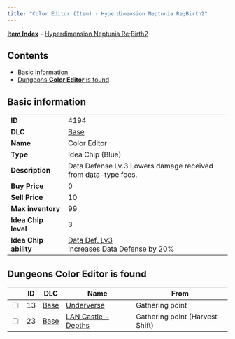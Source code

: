 ```yaml
---
title: "Color Editor (Item) - Hyperdimension Neptunia Re;Birth2"
---
```


[**Item Index**](/neptunia/rb2/item/index.html) - [Hyperdimension Neptunia Re;Birth2](/neptunia/rb2)

## Contents

- [Basic information](#basic-information)
- [Dungeons **Color Editor** is found](#dungeons-color-editor-is-found)

## Basic information

|   |   |
| -- | -- |
| **ID** | 4194 |
| **DLC** | [Base](/neptunia/rb2/dlc/0-base.html) |
| **Name** | Color Editor |
| **Type** | Idea Chip (Blue) |
| **Description** | Data Defense Lv.3 Lowers damage received from data-type foes. |
| **Buy Price** | 0 |
| **Sell Price** | 10 |
| **Max inventory** | 99 |
| **Idea Chip level** | 3 |
| **Idea Chip ability** | [Data Def. Lv3](/neptunia/rb2/ability/0-9593-data-def-lv3.html)<br />Increases Data Defense by 20% |

## Dungeons **Color Editor** is found

|    | ID | DLC | Name | From |
| -- | -- | --- | ---- | ---- |
| <input type="checkbox" id="rb2-dungeon-0-13" class="trackbox" /> | 13 | [Base](/neptunia/rb2/dlc/0-base.html) | [Underverse](/neptunia/rb2/dungeon/0-13-underverse.html) | Gathering point |
| <input type="checkbox" id="rb2-dungeon-0-23" class="trackbox" /> | 23 | [Base](/neptunia/rb2/dlc/0-base.html) | [LAN Castle - Depths](/neptunia/rb2/dungeon/0-23-lan-castle-depths.html) | Gathering point (Harvest Shift) |